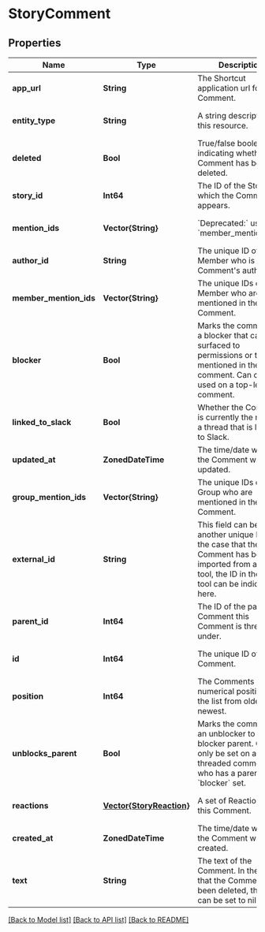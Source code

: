 # StoryComment


## Properties
Name | Type | Description | Notes
------------ | ------------- | ------------- | -------------
**app_url** | **String** | The Shortcut application url for the Comment. | [default to nothing]
**entity_type** | **String** | A string description of this resource. | [default to nothing]
**deleted** | **Bool** | True/false boolean indicating whether the Comment has been deleted. | [default to nothing]
**story_id** | **Int64** | The ID of the Story on which the Comment appears. | [default to nothing]
**mention_ids** | **Vector{String}** | &#x60;Deprecated:&#x60; use &#x60;member_mention_ids&#x60;. | [default to nothing]
**author_id** | **String** | The unique ID of the Member who is the Comment&#39;s author. | [default to nothing]
**member_mention_ids** | **Vector{String}** | The unique IDs of the Member who are mentioned in the Comment. | [default to nothing]
**blocker** | **Bool** | Marks the comment as a blocker that can be surfaced to permissions or teams mentioned in the comment. Can only be used on a top-level comment. | [optional] [default to nothing]
**linked_to_slack** | **Bool** | Whether the Comment is currently the root of a thread that is linked to Slack. | [default to nothing]
**updated_at** | **ZonedDateTime** | The time/date when the Comment was updated. | [default to nothing]
**group_mention_ids** | **Vector{String}** | The unique IDs of the Group who are mentioned in the Comment. | [default to nothing]
**external_id** | **String** | This field can be set to another unique ID. In the case that the Comment has been imported from another tool, the ID in the other tool can be indicated here. | [default to nothing]
**parent_id** | **Int64** | The ID of the parent Comment this Comment is threaded under. | [optional] [default to nothing]
**id** | **Int64** | The unique ID of the Comment. | [default to nothing]
**position** | **Int64** | The Comments numerical position in the list from oldest to newest. | [default to nothing]
**unblocks_parent** | **Bool** | Marks the comment as an unblocker to its  blocker parent. Can only be set on a threaded comment who has a parent with &#x60;blocker&#x60; set. | [optional] [default to nothing]
**reactions** | [**Vector{StoryReaction}**](StoryReaction.md) | A set of Reactions to this Comment. | [default to nothing]
**created_at** | **ZonedDateTime** | The time/date when the Comment was created. | [default to nothing]
**text** | **String** | The text of the Comment. In the case that the Comment has been deleted, this field can be set to nil. | [default to nothing]


[[Back to Model list]](../README.md#models) [[Back to API list]](../README.md#api-endpoints) [[Back to README]](../README.md)


